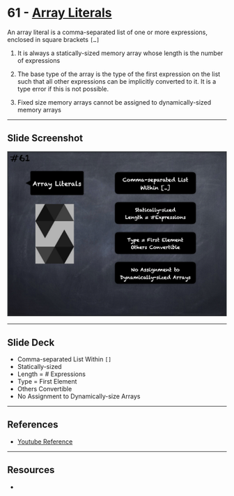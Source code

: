 # 61 - [Array Literals](Array%20Literals.md)
An array literal is a comma-separated list of one or more expressions, enclosed in square brackets `[…]`

1.  It is always a statically-sized memory array whose length is the number of expressions
    
2.  The base type of the array is the type of the first expression on the list such that all other expressions can be implicitly converted to it. It is a type error if this is not possible.
    
3.  Fixed size memory arrays cannot be assigned to dynamically-sized memory arrays

___
## Slide Screenshot
![061.png](../images/solidity101/061.png)
___
## Slide Deck
- Comma-separated List Within `[]`
- Statically-sized
- Length = # Expressions
- Type = First Element
- Others Convertible
- No Assignment to Dynamically-size Arrays
___
## References
- [Youtube Reference](https://www.youtube.com/watch?v=WgU7KKKomMk)

___
## Resources
- 

